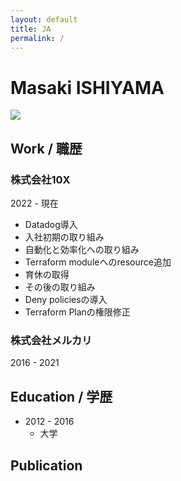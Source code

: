 ```yaml
---
layout: default
title: JA
permalink: /
---
```


# Masaki ISHIYAMA

![](https://www.gravatar.com/avatar/8238c3c0be55b887aa9d6d59bfefa504)



## Work / 職歴

### 株式会社10X

2022 - 現在

- Datadog導入
- 入社初期の取り組み
- 自動化と効率化への取り組み
- Terraform moduleへのresource追加
- 育休の取得
- その後の取り組み
- Deny policiesの導入
- Terraform Planの権限修正

### 株式会社メルカリ

2016 - 2021

## Education / 学歴

- 2012 - 2016
    - 大学


## Publication
